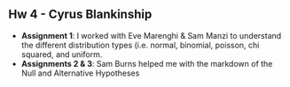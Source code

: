 ## Hw 4 - Cyrus Blankinship

* **Assignment 1**: I worked with Eve Marenghi & Sam Manzi to understand the different distribution types (i.e. normal, binomial, poisson, chi squared, and uniform. 
* **Assignments 2 & 3**: Sam Burns helped me with the markdown of the Null and Alternative Hypotheses
